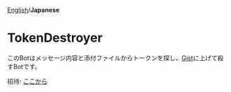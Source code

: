 [English](https://github.com/sevenc-nanashi/TokenDestroyer/blob/main/README.md)/**Japanese**

# TokenDestroyer
このBotはメッセージ内容と添付ファイルからトークンを探し、[Gist](https://gist.github.com)に上げて殺すBotです。

招待: [ここから](https://discord.com/api/oauth2/authorize?client_id=804818670974402591&permissions=3072&scope=bot)